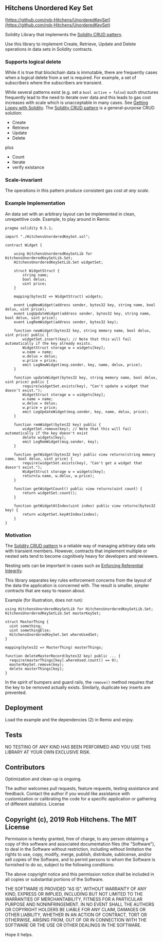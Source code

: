 ## Hitchens Unordered Key Set 

[https://github.com/rob-Hitchens/UnorderedKeySet](https://github.com/rob-Hitchens/UnorderedKeySet)

Solidity Library that implements the [Solidity CRUD pattern](https://medium.com/@robhitchens/solidity-crud-part-1-824ffa69509a). 

Use this library to implement Create, Retrieve, Update and Delete operations in data sets in Solidity contracts. 

### Supports logical delete

While it is true that blockchain data is immutable, there are frequently cases when a logical delete from a set is required. For example, a set of subscribers where the subscribers are transient. 

While several patterns exist (e.g. set a `bool active = false`) such structures frequently lead to the need to iterate over data and this leads to gas cost increases with scale which is unacceptable in many cases. See [Getting Loppy with Solidity](https://blog.b9lab.com/getting-loopy-with-solidity-1d51794622ad). The [Solidity CRUD pattern](https://medium.com/@robhitchens/solidity-crud-part-1-824ffa69509a) is a general-purpose CRUD solution:

- Create
- Retrieve
- Update
- Delete

plus

- Count
- Iterate
- verify existance

### Scale-invariant

The operations in this pattern produce consistent gas cost *at any scale*. 

### Example Implementation

An data set with an arbitrary layout can be implemented in clean, unrepetitive code. Example, to play around in Remix:

```
pragma solidity 0.5.1;

import "./HitchensUnorderedKeySet.sol";

contract Widget {
    
    using HitchensUnorderedKeySetLib for HitchensUnorderedKeySetLib.Set;
    HitchensUnorderedKeySetLib.Set widgetSet;
    
    struct WidgetStruct {
        string name;
        bool delux;
        uint price;
    }
    
    mapping(bytes32 => WidgetStruct) widgets;
    
    event LogNewWidget(address sender, bytes32 key, string name, bool delux, uint price);
    event LogUpdateWidget(address sender, bytes32 key, string name, bool delux, uint price);    
    event LogRemWidget(address sender, bytes32 key);
    
    function newWidget(bytes32 key, string memory name, bool delux, uint price) public {
        widgetSet.insert(key); // Note that this will fail automatically if the key already exists.
        WidgetStruct storage w = widgets[key];
        w.name = name;
        w.delux = delux;
        w.price = price;
        emit LogNewWidget(msg.sender, key, name, delux, price);
    }
    
    function updateWidget(bytes32 key, string memory name, bool delux, uint price) public {
        require(widgetSet.exists(key), "Can't update a widget that doesn't exist.");
        WidgetStruct storage w = widgets[key];
        w.name = name;
        w.delux = delux;
        w.price = price;
        emit LogUpdateWidget(msg.sender, key, name, delux, price);
    }
    
    function remWidget(bytes32 key) public {
        widgetSet.remove(key); // Note that this will fail automatically if the key doesn't exist
        delete widgets[key];
        emit LogRemWidget(msg.sender, key);
    }
    
    function getWidget(bytes32 key) public view returns(string memory name, bool delux, uint price) {
        require(widgetSet.exists(key), "Can't get a widget that doesn't exist.");
        WidgetStruct storage w = widgets[key];
        return(w.name, w.delux, w.price);
    }
    
    function getWidgetCount() public view returns(uint count) {
        return widgetSet.count();
    }
    
    function getWidgetAtIndex(uint index) public view returns(bytes32 key) {
        return widgetSet.keyAtIndex(index);
    }
}
```

### Motivation

The [Solidity CRUD pattern](https://medium.com/@robhitchens/solidity-crud-part-1-824ffa69509a) is a reliable way of managing arbitrary data sets with transient members. However, contracts that implement multiple or nested sets tend to become cognitively heavy for developers and reviewers. 

Nesting sets can be important in cases such as [Enforcing Referential Integrity](https://medium.com/@robhitchens/enforcing-referential-integrity-in-ethereum-smart-contracts-a9ab1427ff42). 

This library separates key rules enforcement concerns from the layout of the data the application is concerned with. The result is smaller, simpler contracts that are easy to reason about. 

Example (for illustration, does not run):

```
using HitchensUnorderedKeySetLib for HitchensUnorderedKeySetLib.Set;
HitchensUnorderedKeySetLib.Set masterKeySet;

struct MasterThing {
  uint something;
  uint somethingElse;
  HitchensUnorderedKeySet.Set whereUsedSet;
}

mapping(bytes32 => MasterThing) masterThings;

function deleteMasterRecord(bytes32 key) public ... {
  require(masterThings[key].whereUsed.count() == 0);
  masterKeySet.remove(key);
  delete masterThings[key];
}
```

In the spirit of bumpers and guard rails, the `remove()` method requires that the key to be removed actually exists. Similarly, duplicate key inserts are prevented.

## Deployment
Load the example and the dependencies (2) in Remix and enjoy.

## Tests

NO TESTING OF ANY KIND HAS BEEN PERFORMED AND YOU USE THIS LIBRARY AT YOUR OWN EXCLUSIVE RISK.

## Contributors

Optimization and clean-up is ongoing.

The author welcomes pull requests, feature requests, testing assistance and feedback. Contact the author if you would like assistance with customization or calibrating the code for a specific application or gathering of different statistics.
License

## Copyright (c), 2019 Rob Hitchens. The MIT License

Permission is hereby granted, free of charge, to any person obtaining a copy of this software and associated documentation files (the "Software"), to deal in the Software without restriction, including without limitation the rights to use, copy, modify, merge, publish, distribute, sublicense, and/or sell copies of the Software, and to permit persons to whom the Software is furnished to do so, subject to the following conditions:

The above copyright notice and this permission notice shall be included in all copies or substantial portions of the Software.

THE SOFTWARE IS PROVIDED "AS IS", WITHOUT WARRANTY OF ANY KIND, EXPRESS OR IMPLIED, INCLUDING BUT NOT LIMITED TO THE WARRANTIES OF MERCHANTABILITY, FITNESS FOR A PARTICULAR PURPOSE AND NONINFRINGEMENT. IN NO EVENT SHALL THE AUTHORS OR COPYRIGHT HOLDERS BE LIABLE FOR ANY CLAIM, DAMAGES OR OTHER LIABILITY, WHETHER IN AN ACTION OF CONTRACT, TORT OR OTHERWISE, ARISING FROM, OUT OF OR IN CONNECTION WITH THE SOFTWARE OR THE USE OR OTHER DEALINGS IN THE SOFTWARE.

Hope it helps.
